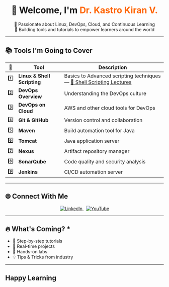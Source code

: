 <h1 align="center">👋 Welcome, I'm <span style="color:#ff6600">Dr. Kastro Kiran V.</span></h1>

<p align="center">
  🚀 Passionate about Linux, DevOps, Cloud, and Continuous Learning<br>
  🔧 Building tools and tutorials to empower learners around the world
</p>

---

## 📚 Tools I'm Going to Cover

| 🔢 | Tool                 | Description                                       |
|----|----------------------|---------------------------------------------------|
| 1️⃣ | **Linux & Shell Scripting** | Basics to Advanced scripting techniques — [🎥 Shell Scripting Lectures](https://www.youtube.com/playlist?list=PLs-PsDpuAuTeT2iRQpNs0sl-sXFD10I1C) |
| 2️⃣ | **DevOps Overview**         | Understanding the DevOps culture         |
| 3️⃣ | **DevOps on Cloud**         | AWS and other cloud tools for DevOps     |
| 4️⃣ | **Git & GitHub**            | Version control and collaboration         |
| 5️⃣ | **Maven**                   | Build automation tool for Java            |
| 6️⃣ | **Tomcat**                  | Java application server                    |
| 7️⃣ | **Nexus**                   | Artifact repository manager                |
| 8️⃣ | **SonarQube**               | Code quality and security analysis        |
| 9️⃣ | **Jenkins**                 | CI/CD automation server                    |

---

## 🌐 Connect With Me

<p align="center">
  <a href="https://www.linkedin.com/in/kastro-kiran/" target="_blank">
    <img src="https://img.shields.io/badge/LinkedIn-Dr.Kastro%20Kiran%20V.-0077B5?style=for-the-badge&logo=linkedin&logoColor=white" alt="LinkedIn">
  </a>
  &nbsp;
  <a href="https://www.youtube.com/@LearnWithKASTRO" target="_blank">
    <img src="https://img.shields.io/badge/YouTube-LearnWithKASTRO-FF0000?style=for-the-badge&logo=youtube&logoColor=white" alt="YouTube">
  </a>
</p>

---

## 🔥 What's Coming? *

- 📝 Step-by-step tutorials  
- 🎯 Real-time projects  
- 🧪 Hands-on labs  
- 💡 Tips & Tricks from industry  

---

## Happy Learning
